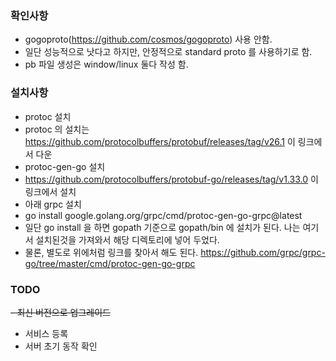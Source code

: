 ### 확인사항
- gogoproto(https://github.com/cosmos/gogoproto) 사용 안함.  
- 일단 성능적으로 낫다고 하지만, 안정적으로 standard proto 를 사용하기로 함.  
- pb 파일 생성은 window/linux 둘다 작성 함.

### 설치사항
- protoc 설치
- protoc 의 설치는 https://github.com/protocolbuffers/protobuf/releases/tag/v26.1 이 링크에서 다운
- protoc-gen-go 설치
- https://github.com/protocolbuffers/protobuf-go/releases/tag/v1.33.0 이 링크에서 설치
- 아래 grpc 설치
- go install google.golang.org/grpc/cmd/protoc-gen-go-grpc@latest
- 일단 go install 을 하면 gopath 기준으로 gopath/bin 에 설치가 된다. 나는 여기서 설치된것을 가져와서 해당 디렉토리에 넣어 두었다.
- 물론, 별도로 위에처럼 링크를 찾아서 해도 된다. https://github.com/grpc/grpc-go/tree/master/cmd/protoc-gen-go-grpc

### TODO
~~- 최신 버전으로 업그레이드~~
- 서비스 등록  
- 서버 초기 동작 확인  